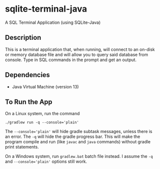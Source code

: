 # sqlite-terminal-java
A SQL Terminal Application (using SQLite-Java)

## Description
This is a terminal application that, when running, will connect to an on-disk or memory database file and will allow you to query said database from console.
Type in SQL commands in the prompt and get an output.

## Dependencies

 - Java Virtual Machine (version 13)

## To Run the App

On a Linux system, run the command

```
./gradlew run -q --console='plain'
```

The `--console='plain'` will hide gradle subtask messages, unless there is an error.
The `-q` will hide the gradle progress bar.
This will make the program compile and run (like `javac` and `java` commands) without gradle print statements.

On a Windows system, run `gradlew.bat` batch file instead. I assume the `-q` and `--console='plain'` options still work.
